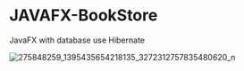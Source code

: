 # JAVAFX-BookStore
 JavaFX with database use Hibernate

![275848259_1395435654218135_3272312757835480620_n](https://github.com/SunitraS/JAVAFX-BookStore/assets/160318101/de6dc2ae-f08b-4696-88de-699e4a1da4e7)
